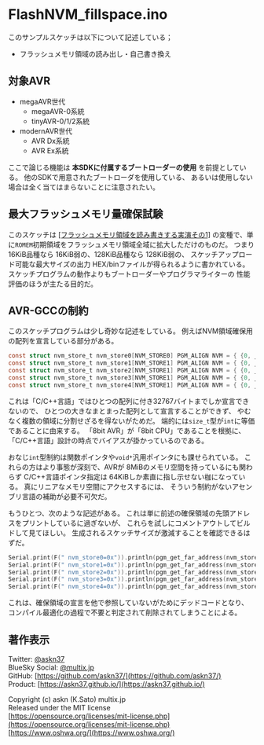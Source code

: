 # FlashNVM_fillspace.ino

このサンプルスケッチは以下について記述している；

- フラッシュメモリ領域の読み出し・自己書き換え

## 対象AVR

- megaAVR世代
  - megaAVR-0系統
  - tinyAVR-0/1/2系統
- modernAVR世代
  - AVR Dx系統
  - AVR Ex系統

ここで論じる機能は __本SDKに付属するブートローダーの使用__ を前提としている。
他のSDKで用意されたブートローダを使用している、
あるいは使用しない場合は全く当てはまらないことに注意されたい。

## 最大フラッシュメモリ量確保試験

このスケッチは
[[フラッシュメモリ領域を読み書きする実演その1]](https://github.com/askn37/MacroMicroAPI_lib/tree/main/examples/EEPROM%20and%20NVM/FlashNVM_sample)
の変種で、単に`ROMEM`初期領域をフラッシュメモリ領域全域に拡大しただけのものだ。
つまり 16KiB品種なら 16KiB弱の、128KiB品種なら 128KiB弱の、
スケッチアップロード可能な最大サイズの出力 HEX/binファイルが得られるように書かれている。
スケッチプログラムの動作よりもブートローダーやプログラマライターの
性能評価のほうが主たる目的だ。

## AVR-GCCの制約

このスケッチプログラムは少し奇妙な記述をしている。
例えばNVM領域確保用の配列を宣言している部分がある。

```c
const struct nvm_store_t nvm_store0[NVM_STORE0] PGM_ALIGN NVM = { {0, __DATE__ " " __TIME__, 0xABCD} };
const struct nvm_store_t nvm_store1[NVM_STORE1] PGM_ALIGN NVM = { {0, __DATE__ " " __TIME__, 0xABCD} };
const struct nvm_store_t nvm_store2[NVM_STORE1] PGM_ALIGN NVM = { {0, __DATE__ " " __TIME__, 0xABCD} };
const struct nvm_store_t nvm_store3[NVM_STORE1] PGM_ALIGN NVM = { {0, __DATE__ " " __TIME__, 0xABCD} };
const struct nvm_store_t nvm_store4[NVM_STORE1] PGM_ALIGN NVM = { {0, __DATE__ " " __TIME__, 0xABCD} };
```

これは「C/C++言語」ではひとつの配列に付き32767バイトまでしか宣言できないので、
ひとつの大きなまとまった配列として宣言することができず、
やむなく複数の領域に分割せざるを得ないがためだ。
端的には`size_t`型が`int`に等価であることに由来する。
「8bit AVR」が「8bit CPU」であることを根拠に、
「C/C++言語」設計の時点でバイアスが掛かっているのである。

おなじ`int`型制約は関数ポインタや`void*`汎用ポインタにも課せられている。
これらの方はより事態が深刻で、AVRが 8MiBのメモリ空間を持っているにも関わらず
C/C++言語ポインタ指定は 64KiBしか素直に指し示せない枷になっている。
真にリニアなメモリ空間にアクセスするには、
そういう制約がないアセンブリ言語の補助が必要不可欠だ。

もうひとつ、次のような記述がある。
これは単に前述の確保領域の先頭アドレスをプリントしているに過ぎないが、
これらを試しにコメントアウトしてビルドして見てほしい。
生成されるスケッチサイズが激減することを確認できるはずだ。

```c
Serial.print(F(" nvm_store0=0x")).println(pgm_get_far_address(nvm_store0), HEX);
Serial.print(F(" nvm_store1=0x")).println(pgm_get_far_address(nvm_store1), HEX);
Serial.print(F(" nvm_store2=0x")).println(pgm_get_far_address(nvm_store2), HEX);
Serial.print(F(" nvm_store3=0x")).println(pgm_get_far_address(nvm_store3), HEX);
Serial.print(F(" nvm_store4=0x")).println(pgm_get_far_address(nvm_store4), HEX);
```

これは、確保領域の宣言を他で参照していないがためにデッドコードとなり、
コンパイル最適化の過程で不要と判定されて削除されてしまうことによる。

## 著作表示

Twitter: [@askn37](https://twitter.com/askn37) \
BlueSky Social: [@multix.jp](https://bsky.app/profile/multix.jp) \
GitHub: [https://github.com/askn37/](https://github.com/askn37/) \
Product: [https://askn37.github.io/](https://askn37.github.io/)

Copyright (c) askn (K.Sato) multix.jp \
Released under the MIT license \
[https://opensource.org/licenses/mit-license.php](https://opensource.org/licenses/mit-license.php) \
[https://www.oshwa.org/](https://www.oshwa.org/)
